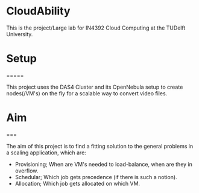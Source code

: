 CloudAbility
============

This is the project/Large lab for IN4392 Cloud Computing at the TUDelft 
University.

Setup
=====
=====

This project uses the DAS4 Cluster and its OpenNebula setup to create 
nodes(/VM's) on the fly for a scalable way to convert video files.

Aim
===
=== 

The aim of this project is to find a fitting solution to the general
problems in a scaling application, which are:
 - Provisioning; When are VM's needed to load-balance, when are they in overflow.
 - Schedular; Which job gets precedence (if there is such a notion).
 - Allocation; Which job gets allocated on which VM.

